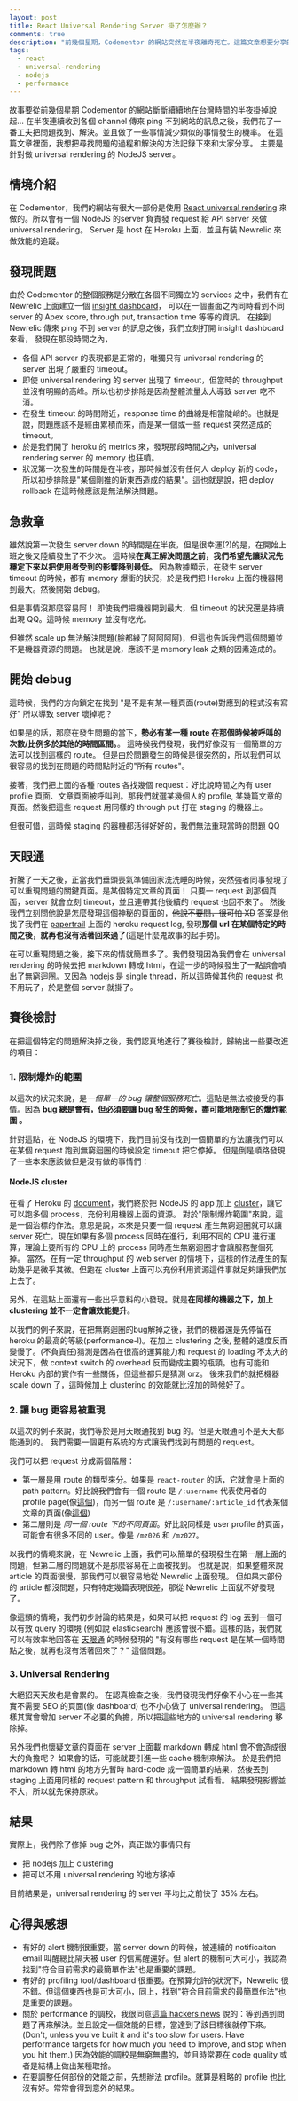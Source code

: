```yaml
---
layout: post
title: React Universal Rendering Server 掛了怎麼辦？
comments: true
description: "前幾個星期，Codementor 的網站突然在半夜離奇死亡。這篇文章想要分享的是找到問題的過程和解決的方法。主要是針對 React universal rendering 的 NodeJS server 的部份"
tags:
  - react
  - universal-rendering
  - nodejs
  - performance
---
```


故事要從前幾個星期 Codementor 的網站斷斷續續地在台灣時間的半夜掛掉說起…
在半夜連續收到各個 channel 傳來 ping 不到網站的訊息之後，我們花了一番工夫把問題找到、解決。並且做了一些事情減少類似的事情發生的機率。
在這篇文章裡面，我想把尋找問題的過程和解決的方法記錄下來和大家分享。
主要是針對做 universal rendering 的 NodeJS server。

## 情境介紹

在 Codementor，我們的網站有很大一部份是使用 [React universal rendering](https://www.codementor.io/mz026/server-side-rendering-with-redux-and-react-router-8s8en3o7p) 來做的。所以會有一個 NodeJS 的server 負責發 request 給 API server 來做 universal rendering。
Server 是 host 在 Heroku 上面，並且有裝 Newrelic 來做效能的追蹤。

## 發現問題

由於 Codementor 的整個服務是分散在各個不同獨立的 services 之中，我們有在 Newrelic 上面建立一個 [insight dashboard](https://newrelic.com/insights)，
可以在一個畫面之內同時看到不同 server 的 Apex score, through put, transaction time 等等的資訊。
在接到 Newrelic 傳來 ping 不到 server 的訊息之後，我們立刻打開 insight dashboard 來看，
發現在那段時間之內，

- 各個 API server 的表現都是正常的，唯獨只有 universal rendering 的 server 出現了嚴重的 timeout。
- 即使 universal rendering 的 server 出現了 timeout，但當時的 throughput 並沒有明顯的高峰。所以也初步排除是因為整體流量太大導致 server 吃不消。
- 在發生 timeout 的時間附近，response time 的曲線是相當陡峭的。也就是說，問題應該不是經由累積而來，而是某一個或一些 request 突然造成的 timeout。
- 於是我們開了 heroku 的 metrics 來，發現那段時間之內，universal rendering server 的 memory 也狂噴。
- 狀況第一次發生的時間是在半夜，那時候並沒有任何人 deploy 新的 code，所以初步排除是"某個剛推的新東西造成的結果"。這也就是說，把 deploy rollback 在這時候應該是無法解決問題。


## 急救章

雖然說第一次發生 server down 的時間是在半夜，但是很幸運(?)的是，在開始上班之後又陸續發生了不少次。
這時候**在真正解決問題之前，我們希望先讓狀況先穩定下來以把使用者受到的影響降到最低。**
因為數據顯示，在發生 server timeout 的時候，都有 memory 爆衝的狀況，於是我們把 Heroku 上面的機器開到最大。然後開始 debug。

但是事情沒那麼容易阿！
即使我們把機器開到最大，但 timeout 的狀況還是持續出現 QQ。這時候 memory 並沒有吃光。

但雖然 scale up 無法解決問題(臉都綠了阿阿阿阿)，但這也告訴我們這個問題並不是機器資源的問題。
也就是說，應該不是 memory leak 之類的因素造成的。

## 開始 debug

這時候，我們的方向鎖定在找到 "是不是有某一種頁面(route)對應到的程式沒有寫好" 所以導致 server 壞掉呢？

如果是的話，那麼在發生問題的當下，**勢必有某一種 route 在那個時候被呼叫的次數/比例多於其他的時間區間。**。
這時候我們發現，我們好像沒有一個簡單的方法可以找到這樣的 route。
但是由於問題發生的時候是很突然的，所以我們可以很容易的找到在問題的時間點附近的"所有 routes"。

接著，我們把上面的各種 routes 各找幾個 request：好比說時間之內有 user profile 頁面、文章頁面被呼叫到。那我們就選某幾個人的 profile, 某幾篇文章的頁面。然後把這些 request 用同樣的 through put 打在 staging 的機器上。

但很可惜，這時候 staging 的器機都活得好好的，我們無法重現當時的問題 QQ

## 天眼通

折騰了一天之後，正當我們垂頭喪氣準備回家洗洗睡的時候，突然強者同事發現了可以重現問題的關鍵頁面。是某個特定文章的頁面！
只要一 request 到那個頁面，server 就會立刻 timeout，並且連帶其他後續的 request 也回不來了。
然後我們立刻問他說是怎麼發現這個神秘的頁面的，~~他說不要問，很可怕 XD~~
答案是他找了我們在 [papertrail](https://papertrailapp.com/) 上面的 heroku request log, 發現**那個 url 在某個特定的時間之後，就再也沒有活著回來過了**(這是什麼鬼故事的起手勢)。

在可以重現問題之後，接下來的情就簡單多了。我們發現因為我們會在 universal rendering 的時候去把 markdown 轉成 html，在這一步的時候發生了一點誤會噴出了無窮迴圈。又因為 nodejs 是 single thread，所以這時候其他的 request 也不用玩了，於是整個 server 就掛了。


## 賽後檢討

在把這個特定的問題解決掉之後，我們認真地進行了賽後檢討，歸納出一些要改進的項目：

### 1. 限制爆炸的範圍

以這次的狀況來說，是*一個單一的 bug 讓整個服務死亡*。這點是無法被接受的事情。因為 **bug 總是會有，但必須要讓 bug 發生的時候，盡可能地限制它的爆炸範圍 。**

針對這點，在 NodeJS 的環境下，我們目前沒有找到一個簡單的方法讓我們可以在某個 request 跑到無窮迴圈的時候設定 timeout 把它停掉。
但是倒是順路發現了一些本來應該做但是沒有做的事情們：

#### NodeJS cluster

在看了 Heroku 的 [document](https://devcenter.heroku.com/articles/node-concurrency)，我們終於把 NodeJS 的 app 加上 [cluster](https://nodejs.org/api/cluster.html)，讓它可以跑多個 process，充份利用機器上面的資源。
對於"限制爆炸範圍"來說，這是一個治標的作法。意思是說，本來是只要一個 request 產生無窮迴圈就可以讓 server 死亡。現在如果有多個 process 同時在進行，利用不同的 CPU 進行運算，理論上要所有的 CPU 上的 process 同時產生無窮迴圈才會讓服務整個死掉。
當然，在有一定 throughput 的 web server 的情境下，這樣的作法產生的幫助幾乎是微乎其微。但跑在 cluster 上面可以充份利用資源這件事就足夠讓我們加上去了。

另外，在這點上面還有一些出乎意料的小發現。就是**在同樣的機器之下，加上 clustering 並不一定會讓效能提升**。

以我們的例子來說，在把無窮迴圈的bug解掉之後，我們的機器還是先停留在 heroku 的最高的等級(performance-l)。在加上 clustering 之後, 整體的速度反而變慢了。(不負責任)猜測是因為在很高的運算能力和 request 的 loading 不太大的狀況下，做 context switch 的 overhead 反而變成主要的瓶頸。也有可能和 Heroku 內部的實作有一些關係，但這些都只是猜測 orz。
後來我們的就把機器 scale down 了，這時候加上 clustering 的效能就比沒加的時候好了。

### 2. 讓 bug 更容易被重現

以這次的例子來說，我們等於是用天眼通找到 bug 的。但是天眼通可不是天天都能通到的。
我們需要一個更有系統的方式讓我們找到有問題的 request。

我們可以把 request 分成兩個階層：

- 第一層是用 route 的類型來分。如果是 `react-router` 的話，它就會是上面的 path pattern。好比說我們會有一個 route 是 `/:username` 代表使用者的 profile page(像[這個](https://www.codementor.io/mz026))，而另一個 route 是 `/:username/:article_id` 代表某個文章的頁面(像[這個](https://www.codementor.io/mz026/server-side-rendering-with-redux-and-react-router-8s8en3o7p))
- 第二層則是 *同一個 route 下的不同頁面*。好比說同樣是 user profile 的頁面，可能會有很多不同的 user。像是 `/mz026` 和 `/mz027`。

以我們的情境來說，在 Newrelic 上面，我們可以簡單的發現發生在第一層上面的問題，但第二層的問題就不是那麼容易在上面被找到。
也就是說，如果整體來說 article 的頁面很慢，那我們可以很容易地從 Newrelic 上面發現。
但如果大部份的 article 都沒問題，只有特定幾篇表現很差，那從 Newrelic 上面就不好發現了。

像這類的情境，我們初步討論的結果是，如果可以把 request 的 log 丟到一個可以有效 query 的環境 (例如說 elasticsearch) 應該會很不錯。這樣的話，我們就可以有效率地回答在 [天眼通](#section-3) 的時候發現的 "有沒有哪些 request 是在某一個時間點之後，就再也沒有活著回來了？" 這個問題。

### 3. Universal Rendering

大絕招天天放也是會累的。
在認真檢查之後，我們發現我們好像不小心在一些其實不需要 SEO 的頁面(像 dashboard) 也不小心做了 universal rendering。
但這樣其實會增加 server 不必要的負擔，所以把這些地方的 universal rendering 移除掉。

另外我們也懷疑文章的頁面在 server 上面載 markdown 轉成 html 會不會造成很大的負擔呢？
如果會的話，可能就要引進一些 cache 機制來解決。
於是我們把markdown 轉 html 的地方先暫時 hard-code 成一個簡單的結果，然後丟到 staging 上面用同樣的 request pattern 和 throughput 試看看。
結果發現影響並不大，所以就先保持原狀。


## 結果

實際上，我們除了修掉 bug 之外，真正做的事情只有

- 把 nodejs 加上 clustering
- 把可以不用 universal rendering 的地方移掉

目前結果是，universal rendering 的 server 平均比之前快了 35% 左右。


## 心得與感想

- 有好的 alert 機制很重要。當 server down 的時候，被連續的 notificaiton email 叫醒總比隔天被 user 的信罵醒還好。但 alert 的機制可大可小，我認為找到"符合目前需求的最簡單作法"也是重要的課題。
- 有好的 profiling tool/dashboard 很重要。在預算允許的狀況下，Newrelic 很不錯。但這個東西也是可大可小，同上，找到"符合目前需求的最簡單作法"也是重要的課題。
- 關於 performance 的調校，我很同意[這篇 hackers news](https://news.ycombinator.com/item?id=14709076) 說的：等到遇到問題了再來解決。並且設定一個效能的目標，當達到了該目標後就停下來。(Don't, unless you've built it and it's too slow for users. Have performance targets for how much you need to improve, and stop when you hit them.) 因為效能的調校是無窮無盡的，並且時常要在 code quality 或者是結構上做出某種取捨。
- 在要調整任何部份的效能之前，先想辦法 profile。就算是粗略的 profile 也比沒有好。常常會得到意外的結果。
